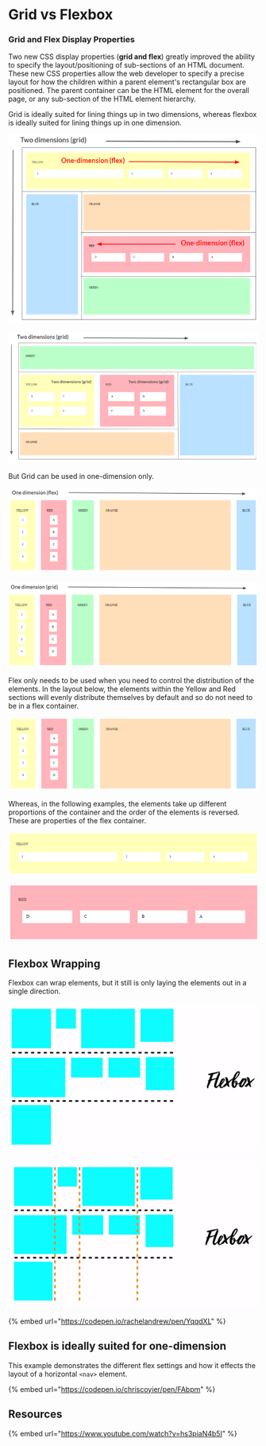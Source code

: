 # Grid vs Flexbox

### Grid and Flex Display Properties

Two new CSS display properties (**grid and flex**) greatly improved the ability to specify the layout/positioning of sub-sections of an HTML document. These new CSS properties allow the web developer to specify a precise layout for how the children within a parent element's rectangular box are positioned. The parent container can be the HTML element for the overall page, or any sub-section of the HTML element hierarchy.

Grid is ideally suited for lining things up in two dimensions, whereas flexbox is ideally suited for lining things up in one dimension.

![](<../../.gitbook/assets/image (169).png>)

![](<../../.gitbook/assets/image (24).png>)

But Grid can be used in one-dimension only.

![](<../../.gitbook/assets/image (65).png>)

![](<../../.gitbook/assets/image (72).png>)

Flex only needs to be used when you need to control the distribution of the elements. In the layout below, the elements within the Yellow and Red sections will evenly distribute themselves by default and so do not need to be in a flex container.

![](<../../.gitbook/assets/image (114).png>)

Whereas, in the following examples, the elements take up different proportions of the container and the order of the elements is reversed. These are properties of the flex container.

![](<../../.gitbook/assets/image (159).png>)

![](<../../.gitbook/assets/image (84).png>)

## Flexbox Wrapping

Flexbox can wrap elements, but it still is only laying the elements out in a single direction.

![](<../../.gitbook/assets/image (56).png>)

![](<../../.gitbook/assets/image (26).png>)

{% embed url="https://codepen.io/rachelandrew/pen/YqqdXL" %}

## Flexbox is ideally suited for one-dimension

This example demonstrates the different flex settings and how it effects the layout of a horizontal `<nav>` element.

{% embed url="https://codepen.io/chriscoyier/pen/FAbpm" %}

## Resources

{% embed url="https://www.youtube.com/watch?v=hs3piaN4b5I" %}
